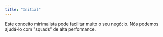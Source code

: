 ```yaml
---
title: "Initial"
---
```


Este conceito minimalista pode facilitar muito o seu negócio. Nós podemos ajudá-lo com "squads" de alta performance.